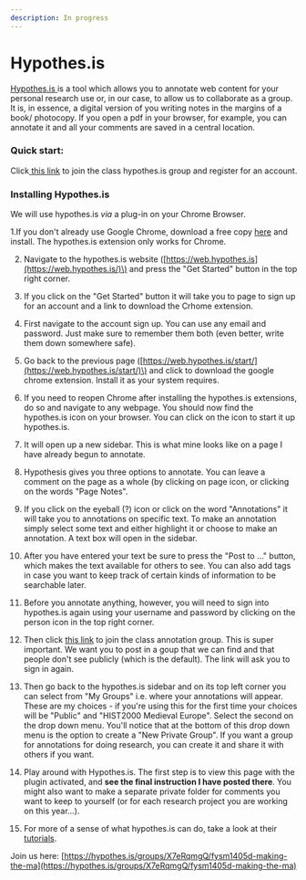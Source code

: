 ```yaml
---
description: In progress
---
```


# Hypothes.is

[Hypothes.is ](https://hypothes.is)is a tool which allows you to annotate web content for your personal research use or, in our case, to allow us to collaborate as a group. It is, in essence, a digital version of you writing notes in the margins of a book/ photocopy. If you open a pdf in your browser, for example, you can annotate it and all your comments are saved in a central location.

### Quick start:

Click[ this link](https://hypothes.is/groups/X7eRqmgQ/fysm1405d-making-the-ma) to join the class hypothes.is group and register for an account. 

### Installing Hypothes.is

We will use hypothes.is _via_ a plug-in on your Chrome Browser.

1.If you don't already use Google Chrome, download a free copy [here](https://www.google.ca/chrome/) and install. The hypothes.is extension only works for Chrome. 

2. Navigate to the hypothes.is website \([https://web.hypothes.is](https://web.hypothes.is/)\) and press the "Get Started" button in the top right corner. 

3. If you click on the "Get Started" button it will take you to page to sign up for an account and a link to download the Crhome extension. 

4. First navigate to the account sign up. You can use any email and password. Just make sure to remember them both \(even better, write them down somewhere safe\). 

5. Go back to the previous page \([https://web.hypothes.is/start/](https://web.hypothes.is/start/)\) and click to download the google chrome extension. Install it as your system requires. 

6. If you need to reopen Chrome after installing the hypothes.is extensions, do so and navigate to any webpage. You should now find the hypothes.is icon on your browser. You can click on the icon to start it up hypothes.is. 

7. It will open up a new sidebar. This is what mine looks like on a page I have already begun to annotate. 

8. Hypothesis gives you three options to annotate. You can leave a comment on the page as a whole \(by clicking on page icon, or clicking on the words "Page Notes". 

9. If you click on the eyeball \(?\) icon or click on the word "Annotations" it will take you to annotations on specific text. To make an annotation simply select some text and either highlight it or choose to make an annotation. A text box will open in the sidebar. 

10. After you have entered your text be sure to press the "Post to ..." button, which makes the text available for others to see. You can also add tags in case you want to keep track of certain kinds of information to be searchable later. 

11. Before you annotate anything, however, you will need to sign into hypothes.is again using your username and password by clicking on the person icon in the top right corner. 

12. Then click [this link](https://hypothes.is/groups/X7eRqmgQ/fysm1405d-making-the-ma) to join the class annotation group. This is super important. We want you to post in a goup that we can find and that people don't see publicly \(which is the default\). The link will ask you to sign in again. 

13. Then go back to the hypothes.is sidebar and on its top left corner you can select from "My Groups" i.e. where your annotations will appear. These are my choices - if you're using this for the first time your choices will be "Public" and "HIST2000 Medieval Europe". Select the second on the drop down menu. You'll notice that at the bottom of this drop down menu is the option to create a "New Private Group". If you want a group for annotations for doing research, you can create it and share it with others if you want. 

14. Play around with Hypothes.is. The first step is to view this page with the plugin activated, and **see the final instruction I have posted there**. You might also want to make a separate private folder for comments you want to keep to yourself \(or for each research project you are working on this year...\). 

15. For more of a sense of what hypothes.is can do, take a look at their [tutorials](https://web.hypothes.is/help-categories/tutorials/).

Join us here: [https://hypothes.is/groups/X7eRqmgQ/fysm1405d-making-the-ma](https://hypothes.is/groups/X7eRqmgQ/fysm1405d-making-the-ma)

